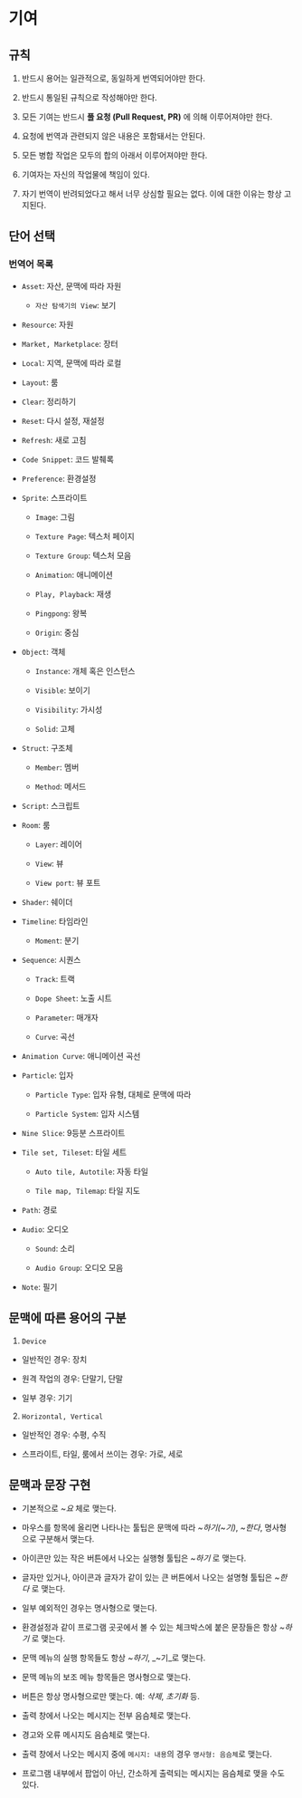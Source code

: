 # 기여

## 규칙

1. 반드시 용어는 일관적으로, 동일하게 번역되어야만 한다.

2. 반드시 통일된 규칙으로 작성해야만 한다.

3. 모든 기여는 반드시 __풀 요청 (Pull Request, PR)__ 에 의해 이루어져야만 한다.

4. 요청에 번역과 관련되지 않은 내용은 포함돼서는 안된다.

5. 모든 병합 작업은 모두의 합의 아래서 이루어져야만 한다.

6. 기여자는 자신의 작업물에 책임이 있다.

7. 자기 번역이 반려되었다고 해서 너무 상심할 필요는 없다. 이에 대한 이유는 항상 고지된다.

## 단어 선택

### 번역어 목록

- `Asset`: 자산, 문맥에 따라 자원

  - `자산 탐색기의 View`: 보기

- `Resource`: 자원

- `Market, Marketplace`: 장터

- `Local`: 지역, 문맥에 따라 로컬

- `Layout`: 룸

- `Clear`: 정리하기

- `Reset`: 다시 설정, 재설정

- `Refresh`: 새로 고침

- `Code Snippet`: 코드 발췌록

- `Preference`: 환경설정

- `Sprite`: 스프라이트

  - `Image`: 그림

  - `Texture Page`: 텍스처 페이지

  - `Texture Group`: 텍스처 모음

  - `Animation`: 애니메이션

  - `Play, Playback`: 재생

  - `Pingpong`: 왕복

  - `Origin`: 중심

- `Object`: 객체

  - `Instance`: 개체 혹은 인스턴스

  - `Visible`: 보이기

  - `Visibility`: 가시성

  - `Solid`: 고체

- `Struct`: 구조체

  - `Member`: 멤버

  - `Method`: 메서드

- `Script`: 스크립트

- `Room`: 룸

  - `Layer`: 레이어
 
  - `View`: 뷰
 
  - `View port`: 뷰 포트 

- `Shader`: 쉐이더

- `Timeline`: 타임라인

  - `Moment`: 분기

- `Sequence`: 시퀀스

  - `Track`: 트랙

  - `Dope Sheet`: 노출 시트

  - `Parameter`: 매개자

  - `Curve`: 곡선

- `Animation Curve`: 애니메이션 곡선

- `Particle`: 입자

  - `Particle Type`: 입자 유형, 대체로 문맥에 따라 
 
  - `Particle System`: 입자 시스템

- `Nine Slice`: 9등분 스프라이트

- `Tile set, Tileset`: 타일 세트

  - `Auto tile, Autotile`: 자동 타일

  - `Tile map, Tilemap`: 타일 지도

- `Path`: 경로

- `Audio`: 오디오

  - `Sound`: 소리

  - `Audio Group`: 오디오 모음

- `Note`: 필기

## 문맥에 따른 용어의 구분

1. `Device`

  - 일반적인 경우: 장치
 
  - 원격 작업의 경우: 단말기, 단말
 
  - 일부 경우: 기기

2. `Horizontal, Vertical`

  - 일반적인 경우: 수평, 수직
 
  - 스프라이트, 타일, 룸에서 쓰이는 경우: 가로, 세로

## 문맥과 문장 구현

 - 기본적으로 _~요_ 체로 맺는다.
 
 - 마우스를 항목에 올리면 나타나는 툴팁은 문맥에 따라 _~하기(~기)_, _~한다_, 명사형으로 구분해서 맺는다.
 
  - 아이콘만 있는 작은 버튼에서 나오는 실행형 툴팁은 _~하기_ 로 맺는다.
  
  - 글자만 있거나, 아이콘과 글자가 같이 있는 큰 버튼에서 나오는 설명형 툴팁은 _~한다_ 로 맺는다.
  
  - 일부 예외적인 경우는 명사형으로 맺는다.

 - 환경설정과 같이 프로그램 곳곳에서 볼 수 있는 체크박스에 붙은 문장들은 항상 _~하기_ 로 맺는다.
 
 - 문맥 메뉴의 실행 항목들도 항상 _~하기_, _~기_로 맺는다.

 - 문맥 메뉴의 보조 메뉴 항목들은 명사형으로 맺는다.

 - 버튼은 항상 명사형으로만 맺는다. 예: _삭제_, _초기화_ 등.
 
 - 출력 창에서 나오는 메시지는 전부 음슴체로 맺는다.
 
  - 경고와 오류 메시지도 음슴체로 맺는다.
  
  - 출력 창에서 나오는 메시지 중에 `메시지: 내용`의 경우 `명사형: 음슴체`로 맺는다.
 
 - 프로그램 내부에서 팝업이 아닌, 간소하게 출력되는 메시지는 음슴체로 맺을 수도 있다.
 
